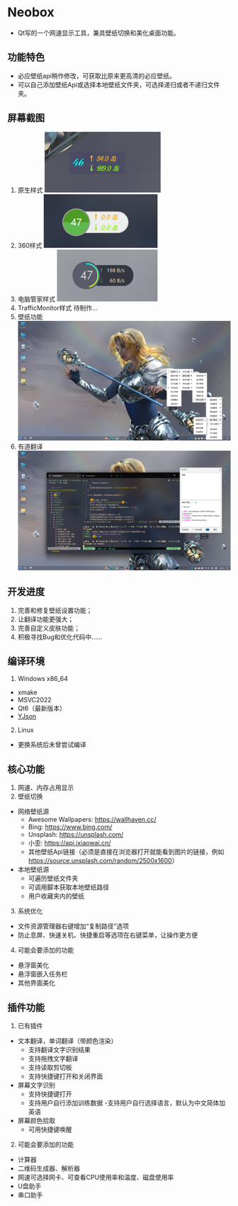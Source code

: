 # Neobox

- Qt写的一个网速显示工具，兼具壁纸切换和美化桌面功能。

## 功能特色

- 必应壁纸api稍作修改，可获取比原来更高清的必应壁纸。
- 可以自己添加壁纸Api或选择本地壁纸文件夹，可选择递归或者不递归文件夹。

## 屏幕截图

1. 原生样式
    ![](./screenshots/%E5%B1%8F%E5%B9%95%E6%88%AA%E5%9B%BE%202022-11-13%20234151.png)
2. 360样式
    ![](./screenshots/%E5%B1%8F%E5%B9%95%E6%88%AA%E5%9B%BE%202022-11-13%20233907.png)
3. 电脑管家样式
    ![](./screenshots/%E5%B1%8F%E5%B9%95%E6%88%AA%E5%9B%BE%202022-11-13%20233257.png)
4. TrafficMonitor样式
    待制作...
5. 壁纸功能
    ![](./screenshots/%E5%B1%8F%E5%B9%95%E6%88%AA%E5%9B%BE%202022-11-13%20235138.png)
4. 有道翻译
    ![](./screenshots/%E5%B1%8F%E5%B9%95%E6%88%AA%E5%9B%BE%202022-11-13%20234609.png)

## 开发进度

1. 完善和修复壁纸设置功能；
2. 让翻译功能更强大；
3. 完善自定义皮肤功能；
3. 积极寻找Bug和优化代码中......

## 编译环境

1. Windows x86_64
  - xmake
  - MSVC2022
  - Qt6（最新版本）
  - [YJson](https://github.com/yjmthu/YJson)
2. Linux
  - 更换系统后未曾尝试编译

## 核心功能

1. 网速、内存占用显示
2. 壁纸切换
  + 网络壁纸源
    - Awesome Wallpapers: <https://wallhaven.cc/>
    - Bing: <https://www.bing.com/>
    - Unsplash: <https://unsplash.com/>
    - 小歪: <https://api.ixiaowai.cn/>
    - 其他壁纸Api链接（必须是直接在浏览器打开就能看到图片的链接，例如<https://source.unsplash.com/random/2500x1600>）
  + 本地壁纸源
    - 可遍历壁纸文件夹
    - 可调用脚本获取本地壁纸路径
    - 用户收藏夹内的壁纸
3. 系统优化
  - 文件资源管理器右键增加“复制路径”选项
  - 防止息屏、快速关机、快捷重启等选项在右键菜单，让操作更方便
4. 可能会要添加的功能
  - 悬浮窗美化
  - 悬浮窗嵌入任务栏
  - 其他界面美化

## 插件功能

1. 已有插件
  - 文本翻译，单词翻译（带颜色渲染）
    - 支持翻译文字识别结果
    - 支持拖拽文字翻译
    - 支持读取剪切板
    - 支持快捷键打开和关闭界面
  - 屏幕文字识别
    - 支持快捷键打开
    - 支持用户自行添加训练数据
    -支持用户自行选择语言，默认为中文简体加英语
  - 屏幕颜色拾取
    - 可用快捷键唤醒
2. 可能会要添加的功能
  - 计算器
  - 二维码生成器、解析器
  - 网速可选择网卡、可查看CPU使用率和温度、磁盘使用率
  - U盘助手
  - 串口助手

